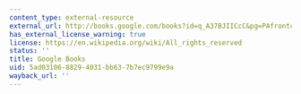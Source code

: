 ```yaml
---
content_type: external-resource
external_url: http://books.google.com/books?id=q_A37BJIICcC&pg=PAfrontcover
has_external_license_warning: true
license: https://en.wikipedia.org/wiki/All_rights_reserved
status: ''
title: Google Books
uid: 5ad03106-8829-4031-bb63-7b7ec9799e9a
wayback_url: ''
---
```

